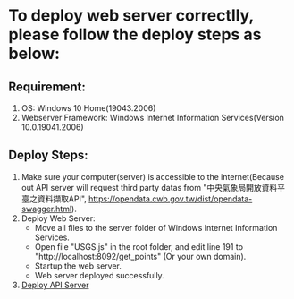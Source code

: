 # To deploy web server correctlly, please follow the deploy steps as below:

## Requirement:

1. OS: Windows 10 Home(19043.2006)
2. Webserver Framework: Windows Internet Information Services(Version 10.0.19041.2006)

## Deploy Steps:

1. Make sure your computer(server) is accessible to the internet(Because out API server will request third party datas from "中央氣象局開放資料平臺之資料擷取API", https://opendata.cwb.gov.tw/dist/opendata-swagger.html).
2. Deploy Web Server:
    *   Move all files to the server folder of Windows Internet Information Services.
    *   Open file "USGS.js" in the root folder, and edit line 191 to "http://localhost:8092/get_points" (Or your own domain).
    *   Startup the web server.
    *   Web server deployed successfully.
3. [Deploy API Server](https://github.com/love3499/NASAHackathon-2022-Southern-Taiwan-Stars/tree/main/APIServer)